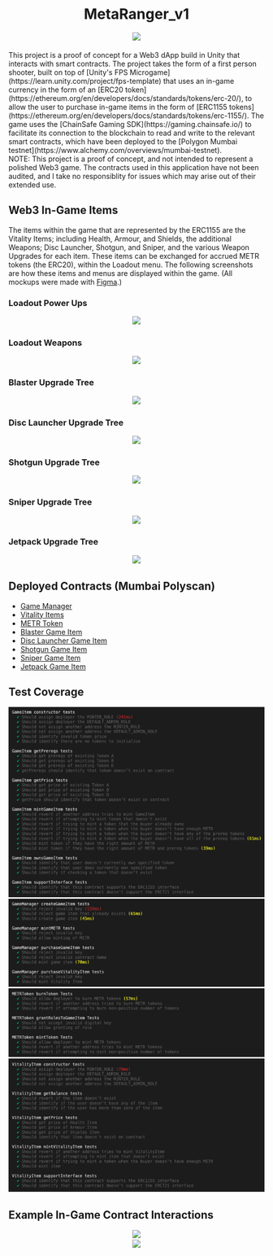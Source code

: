# <div align="center">MetaRanger_v1</div>

<div align="center"><img src="https://github.com/BGHProjects/MetaRanger_v1/blob/READMEContent/Images/MetaRangers_Banner.png" /></div>

<br/>
This project is a proof of concept for a Web3 dApp build in Unity that interacts with smart contracts. The project takes the form of a first person shooter, built on top of [Unity's FPS Microgame](https://learn.unity.com/project/fps-template) that uses an in-game currency in the form of an [ERC20 token](https://ethereum.org/en/developers/docs/standards/tokens/erc-20/), to allow the user to purchase in-game items in the form of [ERC1155 tokens](https://ethereum.org/en/developers/docs/standards/tokens/erc-1155/). The game uses the [ChainSafe Gaming SDK](https://gaming.chainsafe.io/) to facilitate its connection to the blockchain to read and write to the relevant smart contracts, which have been deployed to the [Polygon Mumbai testnet](https://www.alchemy.com/overviews/mumbai-testnet).

<br/>
NOTE: This project is a proof of concept, and not intended to represent a polished Web3 game. The contracts used in this application have not been audited, and I take no responsiblity for issues which may arise out of their extended use.

## Web3 In-Game Items
The items within the game that are represented by the ERC1155 are the Vitality Items; including Health, Armour, and Shields, the additional Weapons; Disc Launcher, Shotgun, and Sniper, and the various Weapon Upgrades for each item. These items can be exchanged for accrued METR tokens (the ERC20), within the Loadout menu. The following screenshots are how these items and menus are displayed within the game. (All mockups were made with [Figma](https://www.figma.com/).)

### Loadout Power Ups
<div align="center"><img src="./READMEContent/Images/Loadout/MetaRangers_LoadoutPowerUps.png" /></div>

### Loadout Weapons
<div align="center"><img src="./READMEContent/Images/Loadout/MetaRangers_LoadoutWeapons.png" /></div>

### Blaster Upgrade Tree
<div align="center"><img src="./READMEContent/Images/Loadout/MetaRangers_BlasterTree.png" /></div>

### Disc Launcher Upgrade Tree
<div align="center"><img src="./READMEContent/Images/Loadout/MetaRangers_DiscLauncherTree.png" /></div>

### Shotgun Upgrade Tree
<div align="center"><img src="./READMEContent/Images/Loadout/MetaRangers_ShotgunTree.png" /></div>

### Sniper Upgrade Tree
<div align="center"><img src="./READMEContent/Images/Loadout/MetaRangers_SniperTree.png" /></div>

### Jetpack Upgrade Tree
<div align="center"><img src="./READMEContent/Images/Loadout/MetaRangers_JetpackTree.png" /></div>

## Deployed Contracts (Mumbai Polyscan)

- [Game Manager](https://mumbai.polygonscan.com/address/0xd45dEF180645269b81eFEaFE8D4D83f368B5adc6)
- [Vitality Items](https://mumbai.polygonscan.com/address/0x85B3C588912Cbd2F415bFBC4A34f069554385663)
- [METR Token](https://mumbai.polygonscan.com/token/0x22ac36f2932c73559df2b288a375e12c8fa9b7db)
- [Blaster Game Item](https://mumbai.polygonscan.com/address/0xcd8a7e2ec16fb3ff6fad142dc30cdb8c2237348b)
- [Disc Launcher Game Item](https://mumbai.polygonscan.com/address/0x7d41e26d950908ab5d44611171cc7a2acc0a7aba)
- [Shotgun Game Item](https://mumbai.polygonscan.com/address/0xbe8af99a91b85ab400ab7f0901556a9c28d08ad2)
- [Sniper Game Item](https://mumbai.polygonscan.com/address/0x71d3529831ea10706f617654188e6aabc9b102b2)
- [Jetpack Game Item](https://mumbai.polygonscan.com/address/0xdf289994a3809592392cd3e4129d10fada0be03e)

## Test Coverage

<div align="center"><img src="./READMEContent/Images/TestCoverage/MetaRangers_GameItemsTestCoverage.png" /></div>
<div align="center"><img src="./READMEContent/Images/TestCoverage/MetaRangers_GameManagerTestCoverage.png" /></div>
<div align="center"><img src="./READMEContent/Images/TestCoverage/MetaRangers_METRTokenTestCoverage.png" /></div>
<div align="center"><img src="./READMEContent/Images/TestCoverage/MetaRangers_VitalityItemTestCoverage.png" /></div>

## Example In-Game Contract Interactions
<div align="center"><img src="./READMEContent/Footage/MetaRangers_ConnectWallet.gif" /></div>
<div align="center"><img src="./READMEContent/Footage/MetaRangers_PurchaseGameItem.gif" /></div>

